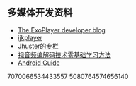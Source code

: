 
## 多媒体开发资料
* [The ExoPlayer developer blog](https://medium.com/google-exoplayer)
* [ijkplayer](https://github.com/bilibili/ijkplayer)
* [Jhuster的专栏](https://zhuanlan.zhihu.com/jhuster)
* [视音频编解码技术零基础学习方法](http://blog.csdn.net/leixiaohua1020/article/details/18893769)
* [Android Guide](https://developer.android.com/guide/topics/media)

7070066534433557
5080764574656140